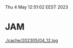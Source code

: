 Thu  4 May 12:51:02 EEST 2023
# JAM
<a href='./cache/202305/04_12.log'>./cache/202305/04_12.log</a>

